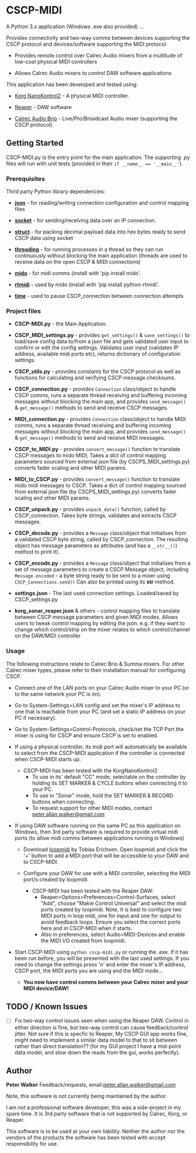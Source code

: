 # CSCP-MIDI

A Python 3.x application (Windows .exe also provided) ...

Provides connectivity and two-way comms between devices supporting the CSCP protocol and devices/software supporting the MIDI protocol
* Provides remote control over Calrec Audio mixers from a multitude of low-cost physical MIDI controllers

* Allows Calrec Audio mixers to control DAW software applications

This application has been developed and tested using:
* [Korg NanoKontrol2](https://www.korg.com/uk/products/computergear/nanokontrol2/) - A physical MIDI controller. 

* [Reaper](https://www.reaper.fm/) - DAW software 

* [Calrec Audio Brio](https://calrec.com/) - Live/Pro/Broadcast Audio mixer (supporting the CSCP protocol). 


## Getting Started

CSCP-MIDI.py is the entry point for the main application.
The supporting .py files will run with unit tests (provided in their `if __name__ == '__main__'`).


### Prerequisites
Third party Python library dependencies:
* **[json](https://docs.python.org/3/library/json.html)** - for reading/writing connection configuration and control mapping files 

* **[socket](https://realpython.com/python-sockets/)** - for sending/receiving data over an IP connection. 

* **[struct](https://www.delftstack.com/howto/python/how-to-convert-int-to-bytes-in-python-2-and-python-3/)** - for packing decimal payload data into hex bytes ready to send CSCP data using socket

* **[threading](https://realpython.com/intro-to-python-threading/)** - for running processes in a thread so they can run continuously without blocking the main application (threads are used to receive data on the open CSCP & MIDI connections)

* **[mido](https://mido.readthedocs.io/en/latest/)** - for midi comms (install with 'pip install mido'.

* **[rtmidi](https://pypi.org/project/python-rtmidi/)** - used by mido (install with 'pip install python-rtmidi'.

* **[time](https://www.tutorialspoint.com/python/time_sleep.htm)** - used to pause CSCP_connection between connection attempts


### Project files

* **CSCP-MIDI.py** - the Main Application.

* **CSCP_MIDI_settings.py** - provides `get_settings()` & `save_settings()` to load/save config data to/from a json file
    and gets validated user input to confirm or edit the config settings. Validates user input (validates IP address, 
    available midi ports etc), returns dictionary of configuration settings.

* **CSCP_utils.py** - provides constants for the CSCP protocol as well as functions for calculating and verifying 
    CSCP message checksums.

* **CSCP_connection.py** - provides `Connection` class/object to handle CSCP comms, runs a separate thread receiving and 
    buffering incoming messages without blocking the main app, and provides `send_message() `& `get_message()` methods 
    to send and receive CSCP messages.

* **MIDI_connection.py** - provides `Connection` class/object to handle MIDI comms, runs a separate thread receiving and
    buffering incoming messages without blocking the main app, and provides `send_message() `& `get_message()` methods 
    to send and receive MIDI messages.

* **CSCP_to_MIDI.py** - provides `convert_message()` function to translate CSCP messages to mido MIDI, Takes a dict of 
    control mapping parameters sourced from external json file (by CSCPS_MIDI_settings.py) converts fader scaling and 
    other MIDI params.

* **MIDI_to_CSCP.py** - provides `convert_message()` function to translate mido midi messages to CSCP. Takes a dict of 
    control mapping sourced from external json file (by CSCPS_MIDI_settings.py) converts fader scaling and other MIDI 
    params.

* **CSCP_unpack.py** -  provides `unpack_data()` function, called by CSCP_connection. Takes byte strings, validates and
    extracts CSCP messages.

* **CSCP_decode.py** - provides a `Message` class/object that initialises from a validated CSCP byte string, called by 
    CSCP_connection. The resulting object has message parameters as attributes (and has a `__str__()`) method to print it).

* **CSCP_encode.py** - provides a `Message` class/object that initialises from a set of message parameters to create a 
    CSCP Message object, including `Message.encoded` - a byte string ready to be sent to a mixer using 
    `CSCP_Connections.send()` Can also be printed using its __str__ method.

* **settings.json** - The last used connection settings. Loaded/saved by CSCP_settings.py

* **korg_sonar_reaper.json** & others - control mapping files to translate between CSCP message parameters and given 
    MIDI modes. Allows users to tweak control mapping by editing the json. e.g. if they want to change which 
    control/strip on the mixer relates to which control/channel on the DAW/MIDI controller

### Usage
The following instructions relate to Calrec Brio & Summa mixers. For other Calrec mixer types, 
please refer to their installation manual for configuring CSCP.

* Connect one of the LAN ports on your Calrec Audio mixer to your PC (or to the same network your PC is on).

* Go to System-Settings>LAN config and set the mixer's IP address to one that is reachable from your PC 
(and set a static IP address on your PC if necessary).

* Go to System-Settings>Control-Protocols, check/set the TCP Port the mixer is using for CSCP and ensure CSCP is set to
enabled. 

* If using a physical controller, its midi port will automatically be available to select from the CSCP-MIDI application
if the controller is connected when CSCP-MIDI starts up.
    * CSCP-MIDI has been tested with the KorgNanoKontrol2
        * To use in its' default "CC" mode, selectable on the 
            controller by holding its SET MARKER & CYCLE buttons when connecting it to your PC.
        * To use in "Sonar" mode, hold the SET MARKER & RECORD buttons when connecting.
        * To request support for other MIDI modes, contact peter.allan.walker@gmail.com


* If using DAW software running on the same PC as this application on Windows, then 3rd party software is required to provide virtual midi ports (to allow midi comms between applications running in Windows)
    * Download [loopmidi](https://www.tobias-erichsen.de/software/loopmidi.html) by Tobias Erichsen. Open loopmidi and
    click the '+' button to add a MIDI port that will be accessible to your DAW and to CSCP-MIDI.

    * Configure your DAW for use with a MIDI controller, selecting the MIDI port/s created by loopmidi.
        * CSCP-MIDI has been tested with the Reaper DAW:
            * Reaper>Options>Preferences>Control-Surfaces, select "Add", choose "Makie Control Universal" and select the 
            midi ports created by loopmidi. Note, It is best to configure two MIDI ports in loop midi, one for input
            and one for output to avoid feedback loops. Ensure you select the correct ports here and in CSCP-MIDI when it
            starts.
            * Also in preferences, select Audio>MIDI-Devices and enable the MIDI I/O created from loopmidi.
            
* Start CSCP-MIDI using `python cscp-midi.py` or running the .exe. If it has been run before, you will be presented
with the last used settings. If you need to change the settings press 'n' and enter the mixer's IP address, CSCP port,
the MIDI ports you are using and the MIDI mode...
    * **You now have control comms between your Calrec mixer and your MIDI device/DAW!**      


## TODO / Known Issues

- [ ] Fix two-way control issues seen when using the Reaper DAW. Control in either direction is fine, but two-way control can cause feedback/control jitter. Not sure if this is specfic to Reaper, My CSCP GUI app works fine, might need to implement a similar data model to that to sit between rather than direct translation?? (for my GUI project I have a mid-point data model, and slow down the reads from the gui, works perfectly).


## Author

**Peter Walker**
Feedback/requests, email:peter.allan.walker@gmail.com

Note, this software is not currently being maintained by the author. 

I am not a professional software developer, this was a side-project in my spare time. It is 3rd party software that is not supported by Calrec, Korg, or Reaper.

This software is to be used at your own liability. Neither the author nor the vendors of the products the software has been tested with accept responsibility for use.
